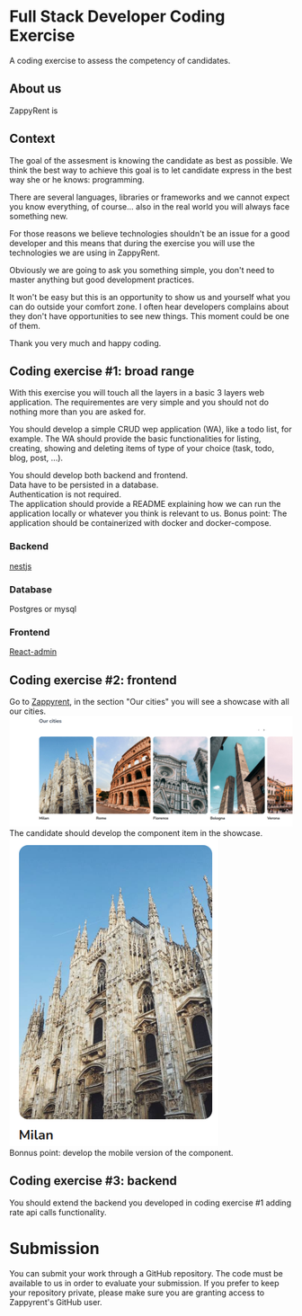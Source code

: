 # Full Stack Developer Coding Exercise
A coding exercise to assess the competency of candidates.

## About us
ZappyRent is 

## Context
The goal of the assesment is knowing the candidate as best as possible. We think the best way to achieve this goal is to let candidate express in the best way she or he knows: programming.

There are several languages, libraries or frameworks and we cannot expect you know everything, of course... also in the real world you will always face something new.  

For those reasons we believe technologies shouldn't be an issue for a good developer and this means that during the exercise you will use the technologies we are using in ZappyRent.

Obviously we are going to ask you something simple, you don't need to master anything but good development practices.

It won't be easy but this is an opportunity to show us and yourself what you can do outside your comfort zone. I often hear developers complains about they don't have opportunities to see new things. This moment could be one of them.

Thank you very much and happy coding.

## Coding exercise #1: broad range
With this exercise you will touch all the layers in a basic 3 layers web application. The requirementes are very simple and you should not do nothing more than you are asked for. 

You should develop a simple CRUD wep application (WA), like a todo list, for example.
The WA should provide the basic functionalities for listing, creating, showing and deleting items of type of your choice (task, todo, blog, post, ...).

You should develop both backend and frontend.  
Data have to be persisted in a database.  
Authentication is not required.  
The application should provide a README explaining how we can run the application locally or whatever you think is relevant to us.
Bonus point: The application should be containerized with docker and docker-compose.  

### Backend
[nestjs](https://nestjs.com/)

### Database
Postgres or mysql

### Frontend
[React-admin](https://marmelab.com/react-admin/)

## Coding exercise #2: frontend   
Go to [Zappyrent](https://www.zappyrent.com/en), in the section "Our cities" you will see a showcase with all our cities. 
![cities slider!](cities_slider.png)
The candidate should develop the component item in the showcase.   
![component_tem!](component_tem.png)      
Bonnus point: develop the mobile version of the component. 
## Coding exercise #3: backend
You should extend the backend you developed in coding exercise #1 adding rate api calls functionality. 

# Submission
You can submit your work through a GitHub repository. The code must be available to us in order to evaluate your submission. If you prefer to keep your repository private, please make sure you are granting access to Zappyrent's GitHub user.